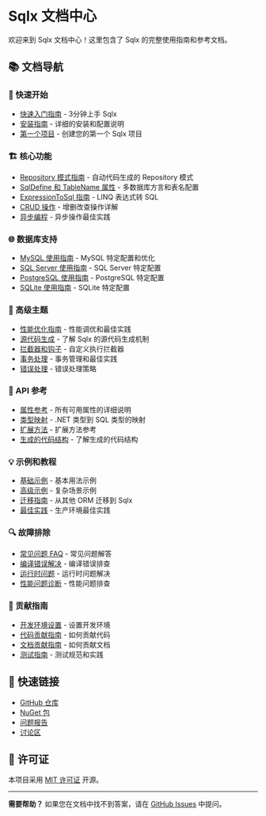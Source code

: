 # Sqlx 文档中心

欢迎来到 Sqlx 文档中心！这里包含了 Sqlx 的完整使用指南和参考文档。

## 📚 文档导航

### 🚀 快速开始
- [快速入门指南](getting-started.md) - 3分钟上手 Sqlx
- [安装指南](installation.md) - 详细的安装和配置说明
- [第一个项目](first-project.md) - 创建您的第一个 Sqlx 项目

### 🏗️ 核心功能
- [Repository 模式指南](repository-pattern.md) - 自动代码生成的 Repository 模式
- [SqlDefine 和 TableName 属性](sqldefine-tablename.md) - 多数据库方言和表名配置
- [ExpressionToSql 指南](expression-to-sql.md) - LINQ 表达式转 SQL
- [CRUD 操作](crud-operations.md) - 增删改查操作详解
- [异步编程](async-programming.md) - 异步操作最佳实践

### 🌐 数据库支持
- [MySQL 使用指南](databases/mysql.md) - MySQL 特定配置和优化
- [SQL Server 使用指南](databases/sqlserver.md) - SQL Server 特定配置
- [PostgreSQL 使用指南](databases/postgresql.md) - PostgreSQL 特定配置
- [SQLite 使用指南](databases/sqlite.md) - SQLite 特定配置

### 🔧 高级主题
- [性能优化指南](OPTIMIZATION_GUIDE.md) - 性能调优和最佳实践
- [源代码生成](source-generation.md) - 了解 Sqlx 的源代码生成机制
- [拦截器和钩子](interceptors.md) - 自定义执行拦截器
- [事务处理](transactions.md) - 事务管理和最佳实践
- [错误处理](error-handling.md) - 错误处理策略

### 📖 API 参考
- [属性参考](api/attributes.md) - 所有可用属性的详细说明
- [类型映射](api/type-mapping.md) - .NET 类型到 SQL 类型的映射
- [扩展方法](api/extensions.md) - 扩展方法参考
- [生成的代码结构](api/generated-code.md) - 了解生成的代码结构

### 💡 示例和教程
- [基础示例](examples/basic-examples.md) - 基本用法示例
- [高级示例](examples/advanced-examples.md) - 复杂场景示例
- [迁移指南](examples/migration-guide.md) - 从其他 ORM 迁移到 Sqlx
- [最佳实践](examples/best-practices.md) - 生产环境最佳实践

### 🔍 故障排除
- [常见问题 FAQ](troubleshooting/faq.md) - 常见问题解答
- [编译错误解决](troubleshooting/compilation-errors.md) - 编译错误排查
- [运行时问题](troubleshooting/runtime-issues.md) - 运行时问题解决
- [性能问题诊断](troubleshooting/performance-issues.md) - 性能问题排查

### 🤝 贡献指南
- [开发环境设置](contributing/development-setup.md) - 设置开发环境
- [代码贡献指南](contributing/code-contribution.md) - 如何贡献代码
- [文档贡献指南](contributing/documentation.md) - 如何贡献文档
- [测试指南](contributing/testing.md) - 测试规范和实践

## 🔗 快速链接

- [GitHub 仓库](https://github.com/Cricle/Sqlx)
- [NuGet 包](https://www.nuget.org/packages/Sqlx/)
- [问题报告](https://github.com/Cricle/Sqlx/issues)
- [讨论区](https://github.com/Cricle/Sqlx/discussions)

## 📄 许可证

本项目采用 [MIT 许可证](../LICENSE) 开源。

---

**需要帮助？** 如果您在文档中找不到答案，请在 [GitHub Issues](https://github.com/Cricle/Sqlx/issues) 中提问。
